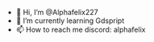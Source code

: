 - 👋 Hi, I’m @Alphafelix227
- 🌱 I’m currently learning Gdspript
- 📫 How to reach me discord: alphafelix

<!---
Alphafelix227/Alphafelix227 is a ✨ special ✨ repository because its `README.md` (this file) appears on your GitHub profile.
You can click the Preview link to take a look at your changes.
--->
